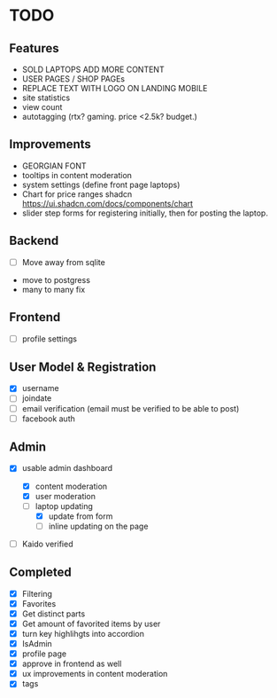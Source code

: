 # TODO

## Features

- SOLD LAPTOPS ADD MORE CONTENT
- USER PAGES / SHOP PAGEs
- REPLACE TEXT WITH LOGO ON LANDING MOBILE
- site statistics
- view count
- autotagging (rtx? gaming. price <2.5k? budget.)

## Improvements

- GEORGIAN FONT
- tooltips in content moderation
- system settings (define front page laptops)
- Chart for price ranges shadcn https://ui.shadcn.com/docs/components/chart
- slider step forms for registering initially, then for posting the laptop.

## Backend

- [ ] Move away from sqlite
- move to postgress
- many to many fix

## Frontend

- [ ] profile settings

## User Model & Registration

- [x] username
- [ ] joindate
- [ ] email verification (email must be verified to be able to post)
- [ ] facebook auth

## Admin

- [x] usable admin dashboard

  - [x] content moderation
  - [x] user moderation
  - [ ] laptop updating
    - [x] update from form
    - [ ] inline updating on the page

- [ ] Kaido verified

## Completed

- [x] Filtering
- [x] Favorites
- [x] Get distinct parts
- [x] Get amount of favorited items by user
- [x] turn key highlihgts into accordion
- [x] IsAdmin
- [x] profile page
- [x] approve in frontend as well
- [x] ux improvements in content moderation
- [x] tags

